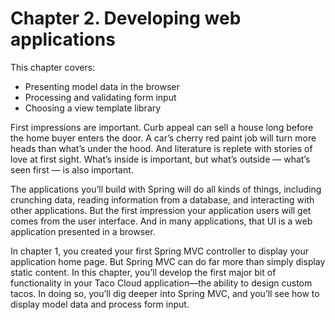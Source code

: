 # Chapter 2. Developing web applications

This chapter covers:

* Presenting model data in the browser
* Processing and validating form input
* Choosing a view template library

First impressions are important. Curb appeal can sell a house long before the home buyer enters the door. A car’s cherry red paint job will turn more heads than what’s under the hood. And literature is replete with stories of love at first sight. What’s inside is important, but what’s outside — what’s seen first — is also important.

The applications you’ll build with Spring will do all kinds of things, including crunching data, reading information from a database, and interacting with other applications. But the first impression your application users will get comes from the user interface. And in many applications, that UI is a web application presented in a browser.

In chapter 1, you created your first Spring MVC controller to display your application home page. But Spring MVC can do far more than simply display static content. In this chapter, you’ll develop the first major bit of functionality in your Taco Cloud application—the ability to design custom tacos. In doing so, you’ll dig deeper into Spring MVC, and you’ll see how to display model data and process form input.

